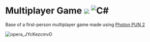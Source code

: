 # Multiplayer Game <img src="https://img.shields.io/badge/Unity-100000?style=for-the-badge&logo=unity&logoColor=white"> ![C#](https://img.shields.io/badge/c%23-%23239120.svg?style=for-the-badge&logo=c-sharp&logoColor=white)
Base of a first-person multiplayer game made using [Photon PUN 2](https://www.photonengine.com/pun)

![opera_JYcKezcmvD](https://user-images.githubusercontent.com/54097213/154681090-5bbe7843-aecc-4ab9-9314-a44224978100.gif)
